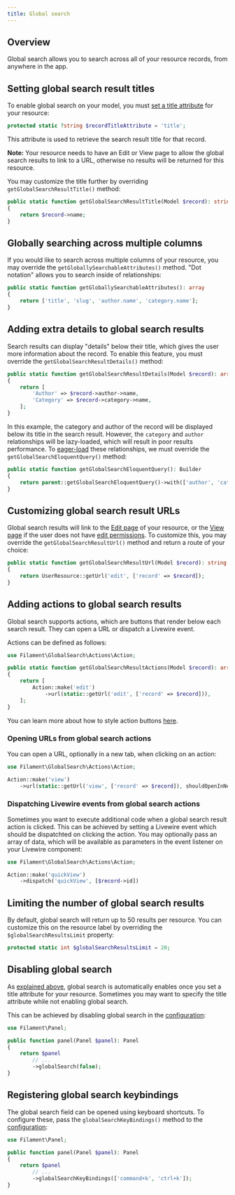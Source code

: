 ```yaml
---
title: Global search
---
```


## Overview

Global search allows you to search across all of your resource records, from anywhere in the app.

## Setting global search result titles

To enable global search on your model, you must [set a title attribute](getting-started#record-titles) for your resource:

```php
protected static ?string $recordTitleAttribute = 'title';
```

This attribute is used to retrieve the search result title for that record.

**Note:** Your resource needs to have an Edit or View page to allow the global search results to link to a URL, otherwise no results will be returned for this resource.

You may customize the title further by overriding `getGlobalSearchResultTitle()` method:

```php
public static function getGlobalSearchResultTitle(Model $record): string
{
    return $record->name;
}
```

## Globally searching across multiple columns

If you would like to search across multiple columns of your resource, you may override the `getGloballySearchableAttributes()` method. "Dot notation" allows you to search inside of relationships:

```php
public static function getGloballySearchableAttributes(): array
{
    return ['title', 'slug', 'author.name', 'category.name'];
}
```

## Adding extra details to global search results

Search results can display "details" below their title, which gives the user more information about the record. To enable this feature, you must override the `getGlobalSearchResultDetails()` method:

```php
public static function getGlobalSearchResultDetails(Model $record): array
{
    return [
        'Author' => $record->author->name,
        'Category' => $record->category->name,
    ];
}
```

In this example, the category and author of the record will be displayed below its title in the search result. However, the `category` and `author` relationships will be lazy-loaded, which will result in poor results performance. To [eager-load](https://laravel.com/docs/eloquent-relationships#eager-loading) these relationships, we must override the `getGlobalSearchEloquentQuery()` method:

```php
public static function getGlobalSearchEloquentQuery(): Builder
{
    return parent::getGlobalSearchEloquentQuery()->with(['author', 'category']);
}
```

## Customizing global search result URLs

Global search results will link to the [Edit page](editing-records) of your resource, or the [View page](viewing-page) if the user does not have [edit permissions](editing-records#authorization). To customize this, you may override the `getGlobalSearchResultUrl()` method and return a route of your choice:

```php
public static function getGlobalSearchResultUrl(Model $record): string
{
    return UserResource::getUrl('edit', ['record' => $record]);
}
```

## Adding actions to global search results

Global search supports actions, which are buttons that render below each search result. They can open a URL or dispatch a Livewire event. 

Actions can be defined as follows:

```php
use Filament\GlobalSearch\Actions\Action;

public static function getGlobalSearchResultActions(Model $record): array
{
    return [
        Action::make('edit')
            ->url(static::getUrl('edit', ['record' => $record])),
    ];
}
```

You can learn more about how to style action buttons [here](../../actions/trigger-button).

### Opening URLs from global search actions

You can open a URL, optionally in a new tab, when clicking on an action:

```php
use Filament\GlobalSearch\Actions\Action;

Action::make('view')
    ->url(static::getUrl('view', ['record' => $record]), shouldOpenInNewTab: true)
```

### Dispatching Livewire events from global search actions

Sometimes you want to execute additional code when a global search result action is clicked. This can be achieved by setting a Livewire event which should be dispatchted on clicking the action. You may optionally pass an array of data, which will be available as parameters in the event listener on your Livewire component:

```php
use Filament\GlobalSearch\Actions\Action;

Action::make('quickView')
    ->dispatch('quickView', [$record->id])
```

## Limiting the number of global search results

By default, global search will return up to 50 results per resource. You can customize this on the resource label by overriding the `$globalSearchResultsLimit` property:

```php
protected static int $globalSearchResultsLimit = 20;
```

## Disabling global search

As [explained above](#title), global search is automatically enables once you set a title attribute for your resource. Sometimes you may want to specify the title attribute while not enabling global search.

This can be achieved by disabling global search in the [configuration](configuration):

```php
use Filament\Panel;

public function panel(Panel $panel): Panel
{
    return $panel
        // ...
        ->globalSearch(false);
}
```

## Registering global search keybindings

The global search field can be opened using keyboard shortcuts. To configure these, pass the `globalSearchKeyBindings()` method to the [configuration](configuration):

```php
use Filament\Panel;

public function panel(Panel $panel): Panel
{
    return $panel
        // ...
        ->globalSearchKeyBindings(['command+k', 'ctrl+k']);
}
```
